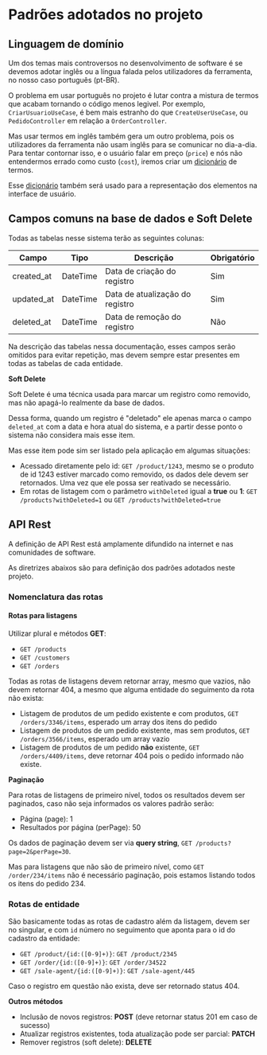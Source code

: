 # Padrões adotados no projeto

## Linguagem de domínio

Um dos temas mais controversos no desenvolvimento de software é se devemos adotar inglês ou a língua falada pelos utilizadores da ferramenta, no nosso caso português (pt-BR).

O problema em usar português no projeto é lutar contra a mistura de termos que acabam tornando o código menos legivel. Por exemplo, `CriarUsuarioUseCase`, é bem mais estranho do que `CreateUserUseCase`, ou `PedidoController` em relação a `OrderController`.

Mas usar termos em inglês também gera um outro problema, pois os utilizadores da ferramenta não usam inglês para se comunicar no dia-a-dia. Para tentar contornar isso, e o usuário falar em preço (`price`) e nós não entendermos errado como custo (`cost`), iremos criar um [dicionário](DICIONARIO_TERMOS.md) de termos.

Esse [dicionário](DICIONARIO_TERMOS.md) também será usado para a representação dos elementos na interface de usuário.

## Campos comuns na base de dados e Soft Delete

Todas as tabelas nesse sistema terão as seguintes colunas:

| Campo      | Tipo     | Descrição                       | Obrigatório |
| ---------- | -------- | ------------------------------- | ----------- |
| created_at | DateTime | Data de criação do registro     | Sim         |
| updated_at | DateTime | Data de atualização do registro | Sim         |
| deleted_at | DateTime | Data de remoção do registro     | Não         |

Na descrição das tabelas nessa documentação, esses campos serão omitidos para evitar repetição, mas devem sempre estar presentes em todas as tabelas de cada entidade.

**Soft Delete**

Soft Delete é uma técnica usada para marcar um registro como removido, mas não apagá-lo realmente da base de dados.

Dessa forma, quando um registro é "deletado" ele apenas marca o campo `deleted_at` com a data e hora atual do sistema, e a partir desse ponto o sistema não considera mais esse item.

Mas esse item pode sim ser listado pela aplicação em algumas situações:

- Acessado diretamente pelo id: `GET /product/1243`, mesmo se o produto de id 1243 estiver marcado como removido, os dados dele devem ser retornados. Uma vez que ele possa ser reativado se necessário.
- Em rotas de listagem com o parâmetro `withDeleted` igual a **true** ou **1**: `GET /products?withDeleted=1` ou `GET /products?withDeleted=true`

## API Rest

A definição de API Rest está amplamente difundido na internet e nas comunidades de software.

As diretrizes abaixos são para definição dos padrões adotados neste projeto.

### Nomenclatura das rotas

#### Rotas para listagens

Utilizar plural e métodos **GET**:

- `GET /products`
- `GET /customers`
- `GET /orders`

Todas as rotas de listagens devem retornar array, mesmo que vazios, não devem retornar 404, a mesmo que alguma entidade do seguimento da rota não exista:

- Listagem de produtos de um pedido existente e com produtos, `GET /orders/3346/items`, esperado um array dos itens do pedido
- Listagem de produtos de um pedido existente, mas sem produtos, `GET /orders/3566/items`, esperado um array vazio
- Listagem de produtos de um pedido **não** existente, `GET /orders/4409/items`, deve retornar 404 pois o pedido informado não existe.

**Paginação**

Para rotas de listagens de primeiro nível, todos os resultados devem ser paginados, caso não seja informados os valores padrão serão:

- Página (page): 1
- Resultados por página (perPage): 50

Os dados de paginação devem ser via **query string**, `GET /products?page=2&perPage=30`.

Mas para listagens que não são de primeiro nível, como `GET /order/234/items` não é necessário paginação, pois estamos listando todos os itens do pedido 234.

### Rotas de entidade

São basicamente todas as rotas de cadastro além da listagem, devem ser no singular, e com `id` número no seguimento que aponta para o id do cadastro da entidade:

- `GET /product/{id:([0-9]+)}`: `GET /product/2345`
- `GET /order/{id:([0-9]+)}`: `GET /order/34522`
- `GET /sale-agent/{id:([0-9]+)}`: `GET /sale-agent/445`

Caso o registro em questão não exista, deve ser retornado status 404.

**Outros métodos**

- Inclusão de novos registros: **POST** (deve retornar status 201 em caso de sucesso)
- Atualizar registros existentes, toda atualização pode ser parcial: **PATCH**
- Remover registros (soft delete): **DELETE**

